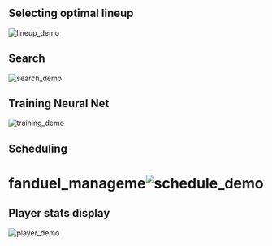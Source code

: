 ## Selecting optimal lineup
![lineup_demo](https://user-images.githubusercontent.com/19353279/117238278-2e92de00-adf2-11eb-8e7a-874ca1c80e0c.gif)

## Search 
![search_demo](https://user-images.githubusercontent.com/19353279/117238292-36528280-adf2-11eb-98d3-c0143dcae39d.gif)

## Training Neural Net
![training_demo](https://user-images.githubusercontent.com/19353279/117238150-02775d00-adf2-11eb-98e3-554b8ce0f3ad.gif)

## Scheduling 
# fanduel_manageme![schedule_demo](https://user-images.githubusercontent.com/19353279/117238326-466a6200-adf2-11eb-8c27-b5505a6a861d.gif)

## Player stats display
![player_demo](https://user-images.githubusercontent.com/19353279/117238342-4e2a0680-adf2-11eb-9cba-424650e00cf8.gif)
